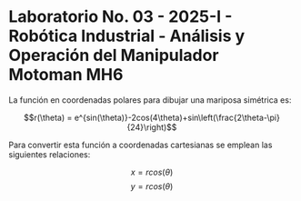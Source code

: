 # Laboratorio No. 03 - 2025-I - Robótica Industrial - Análisis y Operación del Manipulador Motoman MH6

La función en coordenadas polares para dibujar una mariposa simétrica es:

$$r(\theta) = e^{sin(\theta)}-2cos(4\theta)+sin\left(\frac{2\theta-\pi}{24}\right)$$

Para convertir esta función a coordenadas cartesianas se emplean las siguientes relaciones:

$$x=rcos(\theta)$$
$$y=rcos(\theta)$$

